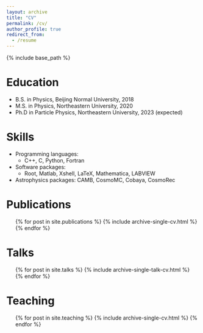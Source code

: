```yaml
---
layout: archive
title: "CV"
permalink: /cv/
author_profile: true
redirect_from:
  - /resume
---
```


{% include base_path %}

Education
======
* B.S. in Physics, Beijing Normal University, 2018
* M.S. in Physics, Northeastern University, 2020
* Ph.D in Particle Physics, Northeastern University, 2023 (expected)

  
Skills
======
* Programming languages: 
  * C++, C, Python, Fortran 
* Software packages: 
  * Root, Matlab, Xshell, LaTeX, Mathematica, LABVIEW
* Astrophysics packages: CAMB, CosmoMC, Cobaya, CosmoRec

Publications
======
  <ul>{% for post in site.publications %}
    {% include archive-single-cv.html %}
  {% endfor %}</ul>
  
Talks
======
  <ul>{% for post in site.talks %}
    {% include archive-single-talk-cv.html %}
  {% endfor %}</ul>
  
Teaching
======
  <ul>{% for post in site.teaching %}
    {% include archive-single-cv.html %}
  {% endfor %}</ul>
  
